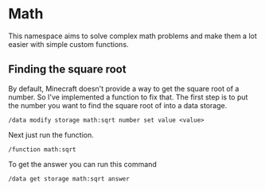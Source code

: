 # Math
This namespace aims to solve complex math problems and make them a lot easier with simple custom functions.

## Finding the square root
By default, Minecraft doesn't provide a way to get the square root of a number. So I've implemented a function to fix that. The first step is to put the number you want to find the square root of into a data storage.
```
/data modify storage math:sqrt number set value <value>
```

Next just run the function.
```
/function math:sqrt
```

To get the answer you can run this command
```
/data get storage math:sqrt answer
```